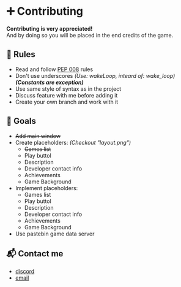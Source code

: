 # ➕ Contributing

**Contributing is very appreciated!** \
And by doing so you will be placed in the end credits of the game.


## 📌 Rules

* Read and follow [PEP 008](https://peps.python.org/pep-0008/) rules
* Don't use underscores *(Use: wakeLoop, inteard of: wake_loop)* ***(Constants are exception)***
* Use same style of syntax as in the project
* Discuss feature with me before adding it
* Create your own branch and work with it


## 🎯 Goals
* ~~Add main window~~
* Create placeholders: *(Checkout "layout.png")*
	* ~~Games list~~
	* Play buttol
	* Description
	* Developer contact info
	* Achievements
	* Game Background
* Implement placeholders:
	* Games list
	* Play buttol
	* Description
	* Developer contact info
	* Achievements
	* Game Background
* Use pastebin game data server


## 📬 Contact me
* [discord](https://discord.gg/kAX7UErbA5)
* [email](sendto:ivan.resetnikov.alpha@gmail.com)